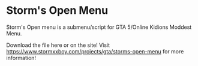 # Storm's Open Menu

Storm's Open menu is a submenu/script for GTA 5/Online Kidions Moddest Menu.

Download the file here or on the site!
Visit https://www.stormxxboy.com/projects/gta/storms-open-menu for more information!
